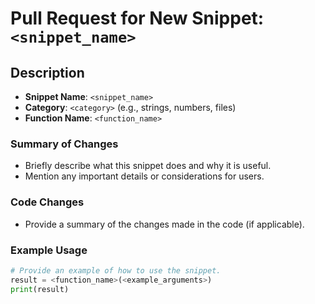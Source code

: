 # Pull Request for New Snippet: `<snippet_name>`

## Description

- **Snippet Name**: `<snippet_name>`
- **Category**: `<category>` (e.g., strings, numbers, files)
- **Function Name**: `<function_name>`

### Summary of Changes

- Briefly describe what this snippet does and why it is useful.
- Mention any important details or considerations for users.

### Code Changes

- Provide a summary of the changes made in the code (if applicable).

### Example Usage

```python
# Provide an example of how to use the snippet.
result = <function_name>(<example_arguments>)
print(result)
```
